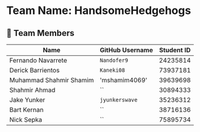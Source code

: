 # Team Name: HandsomeHedgehogs

## 👥 Team Members

| Name                | GitHub Username | Student ID |
|---------------------|------------------|-------------|
| Fernando Navarrete  | `Nandofer9`        | 24235814    |
| Derick Barrientos   | `Kaneki08`       | 73937181    |
| Muhammad Shahmir Shamim |  'mshamim4069' | 39639698    |
| Shahmir Ahmad       | ``       | 30894333    |
| Jake Yunker         | `jyunkerswave`        | 35236312    |
| Bart Kernan         | ``        | 38716136    |
| Nick Sepka          | ``         | 75895734    |
